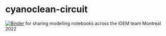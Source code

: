 # cyanoclean-circuit
[![Binder](https://mybinder.org/badge_logo.svg)](https://mybinder.org/v2/gh/han-ol/cyanoclean-circuit/main?labpath=https%3A%2F%2Fgithub.com%2Fhan-ol%2Fcyanoclean-circuit%2Fblob%2Fmain%2Fcircuit_simulation.ipynb)
for sharing modelling notebooks across the iGEM team Montreal 2022
